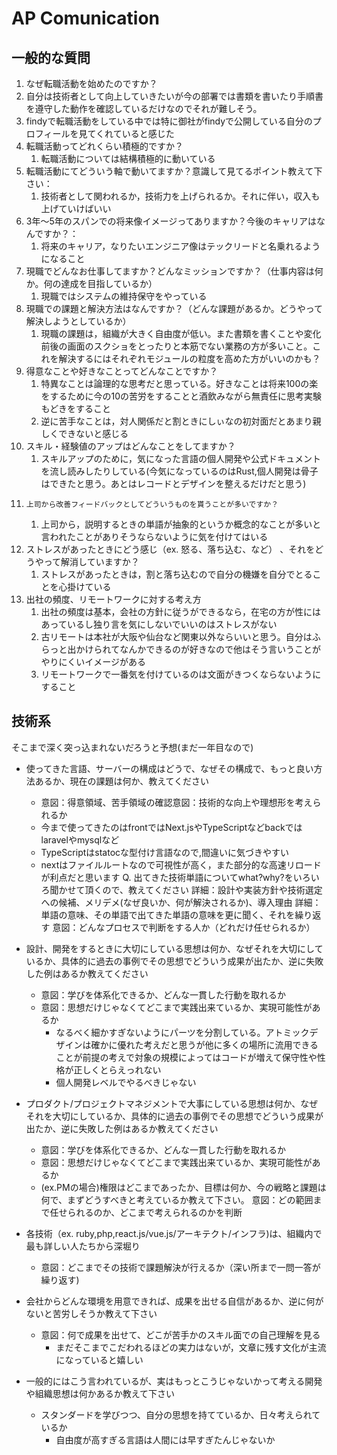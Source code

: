 # AP Comunication

## 一般的な質問

1.  なぜ転職活動を始めたのですか？
  2. 自分は技術者として向上していきたいが今の部署では書類を書いたり手順書を遵守した動作を確認しているだけなのでそれが難しそう。
  3. findyで転職活動をしている中では特に御社がfindyで公開している自分のプロフィールを見てくれていると感じた
2. 転職活動ってどれくらい積極的ですか？
     1. 転職活動については結構積極的に動いている 
6.  転職活動にてどういう軸で動いてますか？意識して見てるポイント教えて下さい：
	1. 技術者として関われるか，技術力を上げられるか。それに伴い，収入も上げていけばいい
 1.  3年〜5年のスパンでの将来像イメージってありますか？今後のキャリアはなんですか？：
	 1. 将来のキャリア，なりたいエンジニア像はテックリードと名乗れるようになること
 2. 現職でどんなお仕事してますか？どんなミッションですか？（仕事内容は何か。何の達成を目指しているか）
	 1. 現職ではシステムの維持保守をやっている
 3. 現職での課題と解決方法はなんですか？（どんな課題があるか。どうやって解決しようとしているか）
	 1. 現職の課題は，組織が大きく自由度が低い。また書類を書くことや変化前後の画面のスクショをとったりと本筋でない業務の方が多いこと。これを解決するにはそれぞれモジュールの粒度を高めた方がいいのかも？
 4. 得意なことや好きなことってどんなことですか？
	 1. 特異なことは論理的な思考だと思っている。好きなことは将来100の楽をするために今の10の苦労をすることと酒飲みながら無責任に思考実験もどきをすること
	 2. 逆に苦手なことは，対人関係だと割ときにしぃなの初対面だとあまり親しくできないと感じる
 5. スキル・経験値のアップはどんなことをしてますか？
	 1. スキルアップのために，気になった言語の個人開発や公式ドキュメントを流し読みしたりしている(今気になっているのはRust,個人開発は骨子はできたと思う。あとはレコードとデザインを整えるだけだと思う)
 6.     上司から改善フィードバックとしてどういうものを貰うことが多いですか？
	 1. 上司から，説明するときの単語が抽象的というか概念的なことが多いと言われたことがありそうならないように気を付けてはいる
 7. ストレスがあったときにどう感じ（ex. 怒る、落ち込む、など） 、それをどうやって解消していますか？
	 1. ストレスがあったときは，割と落ち込むので自分の機嫌を自分でとることを心掛けている
 8.  出社の頻度、リモートワークに対する考え方
	 1. 出社の頻度は基本，会社の方針に従うができるなら，在宅の方が性にはあっているし独り言を気にしないでいいのはストレスがない
	 2. 古リモートは本社が大阪や仙台など関東以外ならいいと思う。自分はふらっと出かけられてなんかできるのが好きなので他はそう言いうことがやりにくいイメージがある
	 3. リモートワークで一番気を付けているのは文面がきつくならないようにすること


## 技術系
そこまで深く突っ込まれないだろうと予想(まだ一年目なので)
- 使ってきた言語、サーバーの構成はどうで、なぜその構成で、もっと良い方法あるか、現在の課題は何か、教えてください
	- 意図：得意領域、苦手領域の確認意図：技術的な向上や理想形を考えられるか
	- 今まで使ってきたのはfrontではNext.jsやTypeScriptなどbackではlaravelやmysqlなど
	- TypeScriptはstatocな型付け言語なので,間違いに気づきやすい
	- nextはファイルルートなので可視性が高く，また部分的な高速リロードが利点だと思います
    Q. 出てきた技術単語についてwhat?why?をいろいろ聞かせて頂くので、教えてください
        詳細：設計や実装方針や技術選定への候補、メリデメ(なぜ良いか、何が解決されるか)、導入理由
        詳細：単語の意味、その単語で出てきた単語の意味を更に聞く、それを繰り返す
        意図：どんなプロセスで判断をする人か（どれだけ任せられるか）
- 設計、開発をするときに大切にしている思想は何か、なぜそれを大切にしているか、具体的に過去の事例でその思想でどういう成果が出たか、逆に失敗した例はあるか教えてください
	- 意図：学びを体系化できるか、どんな一貫した行動を取れるか
	- 意図：思想だけじゃなくてどこまで実践出来ているか、実現可能性があるか
		- なるべく細かすぎないようにパーツを分割している。アトミックデザインは確かに優れた考えだと思うが他に多くの場所に流用できることが前提の考えで対象の規模によってはコードが増えて保守性や性格が正しくとらえっれない
		- 個人開発レベルでやるべきじゃない

- プロダクト/プロジェクトマネジメントで大事にしている思想は何か、なぜそれを大切にしているか、具体的に過去の事例でその思想でどういう成果が出たか、逆に失敗した例はあるか教えてください
	- 意図：学びを体系化できるか、どんな一貫した行動を取れるか
	- 意図：思想だけじゃなくてどこまで実践出来ているか、実現可能性があるか
	- (ex.PMの場合)権限はどこまであったか、目標は何か、今の戦略と課題は何で、まずどうすべきと考えているか教えて下さい。
        意図：どの範囲まで任せられるのか、どこまで考えられるのかを判断
- 各技術（ex. ruby,php,react.js/vue.js/アーキテクト/インフラ)は、組織内で最も詳しい人たちから深堀り
	- 意図：どこまでその技術で課題解決が行えるか（深い所まで一問一答が繰り返す)
- 会社からどんな環境を用意できれば、成果を出せる自信があるか、逆に何がないと苦労しそうか教えて下さい
	- 意図：何で成果を出せて、どこが苦手かのスキル面での自己理解を見る
		- まだそこまでこだわれるほどの実力はないが，文章に残す文化が主流になっていると嬉しい
- 一般的にはこう言われているが、実はもっとこうじゃないかって考える開発や組織思想は何かあるか教えて下さい
	- スタンダードを学びつつ、自分の思想を持てているか、日々考えられているか
		- 自由度が高すぎる言語は人間には早すぎたんじゃないか
